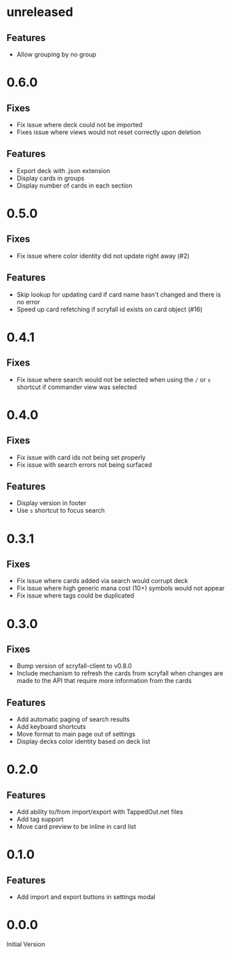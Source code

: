 # unreleased
## Features
* Allow grouping by no group

# 0.6.0
## Fixes
* Fix issue where deck could not be imported
* Fixes issue where views would not reset correctly upon deletion

## Features
* Export deck with .json extension
* Display cards in groups
* Display number of cards in each section

# 0.5.0
## Fixes
* Fix issue where color identity did not update right away (#2)

## Features
* Skip lookup for updating card if card name hasn't changed and there is no error
* Speed up card refetching if scryfall id exists on card object (#16)

# 0.4.1
## Fixes
* Fix issue where search would not be selected when using the `/` or `s` shortcut if commander view was selected

# 0.4.0
## Fixes
* Fix issue with card ids not being set properly
* Fix issue with search errors not being surfaced

## Features
* Display version in footer
* Use `s` shortcut to focus search

# 0.3.1
## Fixes
* Fix issue where cards added via search would corrupt deck
* Fix issue where high generic mana cost (10+) symbols would not appear
* Fix issue where tags could be duplicated

# 0.3.0
## Fixes
* Bump version of scryfall-client to v0.8.0
* Include mechanism to refresh the cards from scryfall when changes are made to the API that require more information from the cards

## Features
* Add automatic paging of search results
* Add keyboard shortcuts
* Move format to main page out of settings
* Display decks color identity based on deck list

# 0.2.0
## Features
* Add ability to/from import/export with TappedOut.net files
* Add tag support
* Move card preview to be inline in card list

# 0.1.0
## Features
* Add import and export buttons in settings modal

# 0.0.0
Initial Version
